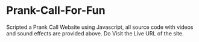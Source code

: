 # Prank-Call-For-Fun
Scripted a Prank Call Website using Javascript, all source code with videos and sound effects are provided above. Do Visit the Live URL of the site.
